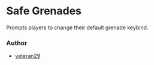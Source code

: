 # Safe Grenades

Prompts players to change their default grenade keybind.

### Author

- [veteran29](https://github.com/veteran29)

